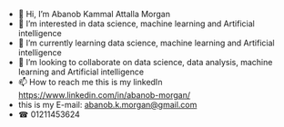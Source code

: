 - 👋 Hi, I’m Abanob Kammal Attalla Morgan   
- 👀 I’m interested in data science, machine learning and Artificial intelligence 
- 🌱 I’m currently learning data science, machine learning and Artificial intelligence 
- 💞️ I’m looking to collaborate on data science, data analysis, machine learning and Artificial intelligence 
- 📫 How to reach me this is my linkedIn https://www.linkedin.com/in/abanob-morgan/
- this is my E-mail: abanob.k.morgan@gmail.com  
- ☎         01211453624

<!---
abanobMorgan/abanobMorgan is a ✨ special ✨ repository because its `README.md` (this file) appears on your GitHub profile.
You can click the Preview link to take a look at your changes.
--->

